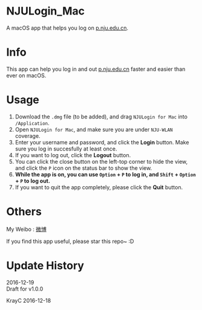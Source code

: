 # NJULogin_Mac
A macOS app that helps you log on [p.nju.edu.cn](http://p.nju.edu.cn "悬停显示").

# Info
This app can help you log in and out [p.nju.edu.cn](http://p.nju.edu.cn "悬停显示") faster and easier than ever on macOS.

# Usage
1. Download the `.dmg` file (to be added), and drag `NJULogin for Mac` into `/Application`.
2. Open `NJULogin for Mac`, and make sure you are under `NJU-WLAN` coverage.
3. Enter your username and password, and click the **Login** button. Make sure you log in succesfully at least once.
4. If you want to log out, click the **Logout** button.
5. You can click the close button on the left-top corner to hide the view, and click the `P` icon on the status bar to show the view.
6. **While the app is on, you can use __`Option`__ + __`P`__ to log in, and __`Shift`__ + __`Option`__ + __`P`__ to log out.**
7. If you want to quit the app completely, please click the **Quit** button.

# Others
My Weibo : [微博](http://weibo.com/krayc4/ "悬停显示")  
  
If you find this app useful, please star this repo~ :D

# Update History
2016-12-19  
Draft for v1.0.0

KrayC
2016-12-18
